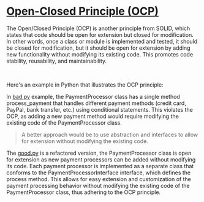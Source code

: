 # [Open-Closed Principle (OCP)](https://en.wikipedia.org/wiki/Open–closed_principle)

The Open/Closed Principle (OCP) is another principle from SOLID, which states that code should be open for extension but closed for modification. In other words, once a class or module is implemented and tested, it should be closed for modification, but it should be open for extension by adding new functionality without modifying its existing code. This promotes code stability, reusability, and maintainability.

<br />

Here's an example in Python that illustrates the OCP principle:

In [bad.py](/OCP/bad.py) example, the PaymentProcessor class has a single method process_payment that handles different payment methods (credit card, PayPal, bank transfer, etc.) using conditional statements. This violates the OCP, as adding a new payment method would require modifying the existing code of the PaymentProcessor class.

> A better approach would be to use abstraction and interfaces to allow for extension without modifying the existing code.

The [good.py](/OCP/good.py) is a refactored version, the PaymentProcessor class is open for extension as new payment processors can be added without modifying its code. Each payment processor is implemented as a separate class that conforms to the PaymentProcessorInterface interface, which defines the process method. This allows for easy extension and customization of the payment processing behavior without modifying the existing code of the PaymentProcessor class, thus adhering to the OCP principle.
